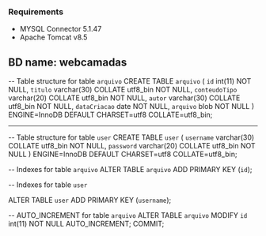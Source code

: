 ### Requirements
- MYSQL Connector 5.1.47
- Apache Tomcat v8.5
## BD name: webcamadas

-- Table structure for table `arquivo`
CREATE TABLE `arquivo` (
  `id` int(11) NOT NULL,
  `titulo` varchar(30) COLLATE utf8_bin NOT NULL,
  `conteudoTipo` varchar(20) COLLATE utf8_bin NOT NULL,
  `autor` varchar(30) COLLATE utf8_bin NOT NULL,
  `dataCriacao` date NOT NULL,
  `arquivo` blob NOT NULL
) ENGINE=InnoDB DEFAULT CHARSET=utf8 COLLATE=utf8_bin;

-- --------------------------------------------------------
-- Table structure for table `user`
CREATE TABLE `user` (
  `username` varchar(30) COLLATE utf8_bin NOT NULL,
  `password` varchar(20) COLLATE utf8_bin NOT NULL
) ENGINE=InnoDB DEFAULT CHARSET=utf8 COLLATE=utf8_bin;

-- Indexes for table `arquivo`
ALTER TABLE `arquivo`
  ADD PRIMARY KEY (`id`);

-- Indexes for table `user`

ALTER TABLE `user`
  ADD PRIMARY KEY (`username`);

-- AUTO_INCREMENT for table `arquivo`
ALTER TABLE `arquivo`
  MODIFY `id` int(11) NOT NULL AUTO_INCREMENT;
COMMIT;
